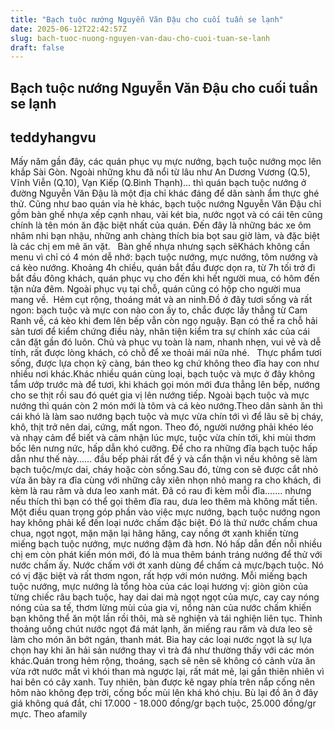 ```yaml
---
title: "Bạch tuộc nướng Nguyễn Văn Đậu cho cuối tuần se lạnh"
date: 2025-06-12T22:42:57Z
slug: bach-tuoc-nuong-nguyen-van-dau-cho-cuoi-tuan-se-lanh
draft: false
---
```


## Bạch tuộc nướng Nguyễn Văn Đậu cho cuối tuần se lạnh

## teddyhangvu

Mấy năm gần đây, các quán phục vụ mực nướng, bạch tuộc nướng mọc lên khắp Sài Gòn. Ngoài những khu đã nổi từ lâu như An Dương Vương (Q.5), Vĩnh Viễn (Q.10), Vạn Kiếp (Q.Bình Thạnh)... thì quán bạch tuộc nướng ở đường Nguyễn Văn Đậu là một địa chỉ khác đáng để dân sành ẩm thực ghé thử.
​Cũng như bao quán vỉa hè khác, bạch tuộc nướng Nguyễn Văn Đậu chỉ gồm bàn ghế nhựa xếp cạnh nhau, vài két bia, nước ngọt và có cái tên cũng chính là tên món ăn đặc biệt nhất của quán. Đến đây là những bác xe ôm nhâm nhi bạn nhậu, những anh chàng thích bia bọt sau giờ làm, và đặc biệt là các chị em mê ăn vặt. 
​
​
Bàn ghế nhựa nhưng sạch sẽ​Khách không cần menu vì chỉ có 4 món dễ nhớ: bạch tuộc nướng, mực nướng, tôm nướng và cá kèo nướng. Khoảng 4h chiều, quán bắt đầu được dọn ra, từ 7h tối trở đi bắt đầu đông khách, quán phục vụ cho đến khi hết người mua, có hôm đến tận nửa đêm. Ngoài phục vụ tại chỗ, quán cũng có hộp cho người mua mang về.
​​
Hẻm cụt rộng, thoáng mát và an ninh.​Đồ ở đây tươi sống và rất ngon: bạch tuộc và mực con nào con ấy to, chắc được lấy thẳng từ Cam Ranh về, cá kèo khi đem lên bếp vẫn còn ngọ nguậy. Bạn có thể ra chỗ hải sản tươi để kiểm chứng điều này, nhân tiện kiểm tra sự chính xác của cái cân đặt gần đó luôn. 
Chủ và phục vụ toàn là nam, nhanh nhẹn, vui vẻ và dễ tính, rất được lòng khách, có chỗ để xe thoải mái nữa nhé.
​
​
Thực phẩm tươi sống, được lựa chọn kỹ càng, bán theo kg chứ không theo đĩa hay con như nhiều nơi khác.​Khác nhiều quán cùng loại, bạch tuộc và mực ở đây không tẩm ướp  trước mà để tươi, khi khách gọi món mới đưa thẳng lên bếp, nướng cho se thịt rồi sau đó quét gia vị lên nướng tiếp. 
​Ngoài bạch tuộc và mực nướng thì quán còn 2 món mới là tôm và cá kèo nướng.​Theo dân sành ăn thì cái khó là làm sao nướng bạch tuộc và mực vừa chín tới vì để lâu sẽ bị cháy, khô, thịt trở nên dai, cứng, mất ngon. Theo đó, người nướng phải khéo léo và nhạy cảm để biết và cảm nhận lúc mực, tuộc vừa chín tới, khi mùi thơm bốc lên nưng nức, hấp dẫn khó cưỡng. 
​Để cho ra những đĩa bạch tuộc hấp dẫn như thế này...​​... đầu bếp phải rất để ý và cẩn thận vì nếu không sẽ làm bạch tuộc/mực dai, cháy hoặc còn sống.​Sau đó, từng con sẽ được cắt nhỏ vừa ăn bày ra đĩa cùng với những cây xiên nhọn nhỏ mang ra cho khách, đi kèm là rau răm và dưa leo xanh mát. 
​Đã có rau đi kèm mỗi đĩa....​​... nhưng nếu thích thì bạn có thể gọi thêm đĩa rau, dưa leo thêm mà không mất tiền.​
Một điều quan trọng góp phần vào việc mực nướng, bạch tuộc nướng ngon hay không phải kể đến loại nước chấm đặc biệt. Đó là thứ nước chấm chua chua, ngọt ngọt, mặn mặn lại hăng hăng, cay nồng ớt xanh khiến từng miếng bạch tuộc nướng, mực nướng đậm đà hơn. 
Nó hấp dẫn đến nỗi nhiều chị em còn phát kiến món mới, đó là mua thêm bánh tráng nướng để thử với nước chấm ấy. 
​Nước chấm với ớt xanh dùng để chấm cả mực/bạch tuộc.​
​Nó có vị đặc biệt và rất thơm ngon, rất hợp với món nướng.​
Mỗi miếng bạch tuộc nướng, mực nướng là tổng hòa của các loại hương vị: giòn giòn của từng chiếc râu bạch tuộc, hay dai dai mà ngọt ngọt của mực, cay cay nóng nóng của sa tế, thơm lừng mùi của gia vị, nồng nàn của nước chấm khiến bạn không thể ăn một lần rồi thôi, mà sẽ nghiện và tái nghiện liên tục. 
Thỉnh thoảng uống chút nước ngọt đá mát lạnh, ăn miếng rau răm và dưa leo sẽ làm cho món ăn bớt ngán, thanh mát. 
​Bia hay các loại nước ngọt là sự lựa chọn hay khi ăn hải sản nướng thay vì trà đá như thường thấy với các món khác.​Quán trong hẻm rộng, thoáng, sạch sẽ nên sẽ không có cảnh vừa ăn vừa rớt nước mắt vì khói than mà ngược lại, rất mát mẻ, lại gần thiên nhiên vì hai bên có cây xanh. 
Tuy nhiên, bàn được kê ngay phía trên nắp cống nên hôm nào không đẹp trời, cống bốc mùi lên khá khó chịu. Bù lại đồ ăn ở đây giá không quá đắt, chỉ 17.000 - 18.000 đồng/gr bạch tuộc, 25.000 đồng/gr mực. 
Theo afamily